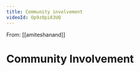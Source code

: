 ```yaml
---
title: Community involvement
videoId: Op9z0pi83UQ
---
```


From: [[amiteshanand]] <br/> 
# Community Involvement